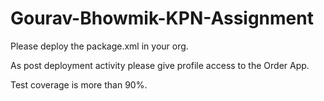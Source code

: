 # Gourav-Bhowmik-KPN-Assignment

Please deploy the package.xml in your org.

As post deployment activity please give profile access to the Order App.

Test coverage is more than 90%.
